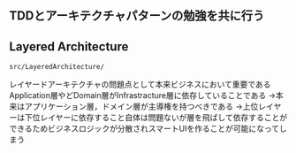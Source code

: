 ## TDDとアーキテクチャパターンの勉強を共に行う


## Layered Architecture

```
src/LayeredArchitecture/
```

レイヤードアーキテクチャの問題点として本来ビジネスにおいて重要であるApplication層やどDomain層がInfrastracture層に依存していることである
→本来はアプリケーション層，ドメイン層が主導権を持つべきである
→上位レイヤーは下位レイヤーに依存すること自体は問題ないが層を飛ばして依存することができるためビジネスロジックが分散されスマートUIを作ることが可能になってしまう


